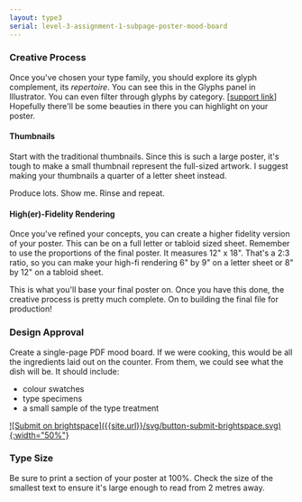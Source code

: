 ```yaml
---
layout: type3
serial: level-3-assignment-1-subpage-poster-mood-board
---
```

### Creative Process

Once you've chosen your type family, you should explore its glyph complement, its *repertoire*. You can see this in the Glyphs panel in Illustrator. You can even filter through glyphs by category. [<a href="https://helpx.adobe.com/indesign/using/glyphs-special-characters.html">support link</a>] Hopefully there'll be some beauties in there you can highlight on your poster.

#### Thumbnails

Start with the traditional thumbnails. Since this is such a large poster, it's tough to make a small thumbnail represent the full-sized artwork. I suggest making your thumbnails a quarter of a letter sheet instead.

Produce lots. Show me. Rinse and repeat.

#### High(er)-Fidelity Rendering

Once you've refined your concepts, you can create a higher fidelity version of your poster. This can be on a full letter or tabloid sized sheet. Remember to use the proportions of the final poster. It measures 12" x 18". That's a 2:3 ratio, so you can make your high-fi rendering 6" by 9" on a letter sheet or 8" by 12" on a tabloid sheet.

This is what you'll base your final poster on. Once you have this done, the creative process is pretty much complete. On to building the final file for production!

### Design Approval

Create a single-page PDF mood board. If we were cooking, this would be all the ingredients laid out on the counter. From them, we could see what the dish will be. It should include:

<ul class="hasBullets">
	<li>colour swatches</li>
	<li>type specimens</li>
	<li>a small sample of the type treatment</li>
</ul>

<span class="brightspace">
<a href="{{ site.data.type3[0].brightspace[2].bs_url }}" title="Submit your PDF on BrightSpace" target="_blank">![Submit on brightspace]({{site.url}}/svg/button-submit-brightspace.svg){:width="50%"}</a></span>

### Type Size

Be sure to print a section of your poster at 100%. Check the size of the smallest text to ensure it's large enough to read from 2 metres away.